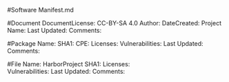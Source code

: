 #Software Manifest.md

#Document
      DocumentLicense: CC-BY-SA 4.0
      Author: 
      DateCreated: 
      Project Name:
      Last Updated:
      Comments:
      
#Package 
      Name: 
      SHA1: 
      CPE: 
      Licenses: 
      Vulnerabilities: 
      Last Updated:
      Comments:
      
#File
      Name: HarborProject
      SHA1: 
      Licenses:  
      Vulnerabilities: 
      Last Updated:
      Comments:
